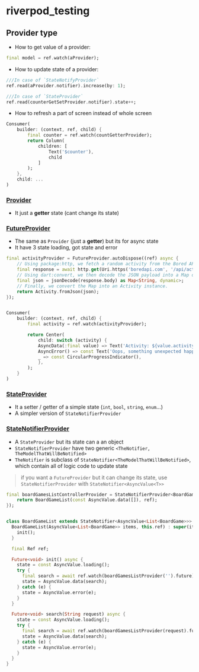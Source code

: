 # riverpod_testing

## Provider type

- How to get value of a provider:

```dart
final model = ref.watch(aProvider);
```

- How to update state of a provider:

```dart
///In case of `StateNotifyProvider`
ref.read(aProvider.notifier).increase(by: 1);

///In case of `StateProvider`
ref.read(counterGetSetProvider.notifier).state++;
```

- How to refresh a part of screen instead of whole screen

```dart
Consumer(
	builder: (context, ref, child) {
		final counter = ref.watch(countGetterProvider);
		return Column(
			children: [
				Text('$counter'),
				child
			]
		);
	},
	child: ...
)
```

### [Provider](https://riverpod.dev/docs/providers/provider)

- It just a **getter** state (cant change its state)

### [FutureProvider](https://riverpod.dev/docs/providers/future_provider)

- The same as `Provider` (just a **getter**) but its for async state
- It have 3 state loading, got state and error

```dart
final activityProvider = FutureProvider.autoDispose((ref) async {
	// Using package:http, we fetch a random activity from the Bored API.
	final response = await http.get(Uri.https('boredapi.com', '/api/activity'));
	// Using dart:convert, we then decode the JSON payload into a Map data structure.
	final json = jsonDecode(response.body) as Map<String, dynamic>;
	// Finally, we convert the Map into an Activity instance.
	return Activity.fromJson(json);
});


Consumer(
	builder: (context, ref, child) {
		final activity = ref.watch(activityProvider);

		return Center(
			child: switch (activity) {
			AsyncData(:final value) => Text('Activity: ${value.activity}'),
			AsyncError() => const Text('Oops, something unexpected happened'),
			_ => const CircularProgressIndicator(),
			},
		);
	}
)
```

### [StateProvider](https://riverpod.dev/docs/providers/state_provider)

- It a setter / getter of a simple state (`int`, `bool`, `string`, `enum`...)
- A simpler version of `StateNotifierProvider`

### [StateNotifierProvider](https://riverpod.dev/docs/providers/state_notifier_provider)

- A `StateProvider` but its state can a an object
- `StateNotifierProvider` have two generic `<TheNotifier, TheModelThatWillBeNotified>`
- `TheNotifier` is subclass of `StateNotifier<TheModelThatWillBeNotified>`, which contain all of logic code to update state

> if you want a `FutureProvider` but it can change its state, use `StateNotifierProvider` with `StateNotifier<AsyncValue<T>>`

```dart
final boardGamesListControllerProvider = StateNotifierProvider<BoardGameList, AsyncValue<List<BoardGame>>>((ref) {
  	return BoardGameList(const AsyncValue.data([]), ref);
});


class BoardGameList extends StateNotifier<AsyncValue<List<BoardGame>>> {
  BoardGameList(AsyncValue<List<BoardGame>> items, this.ref) : super(items){
    init();
  }

  final Ref ref;

  Future<void> init() async {
    state = const AsyncValue.loading();
    try {
      final search = await ref.watch(boardGamesListProvider('').future);
      state = AsyncValue.data(search);
    } catch (e) {
      state = AsyncValue.error(e);
    }
  }

  Future<void> search(String request) async {
    state = const AsyncValue.loading();
    try {
      final search = await ref.watch(boardGamesListProvider(request).future);
      state = AsyncValue.data(search);
    } catch (e) {
      state = AsyncValue.error(e);
    }
  }
}
```
